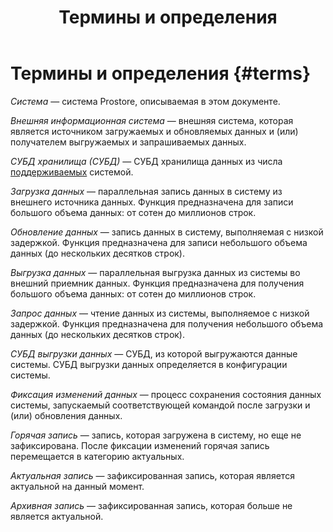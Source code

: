 ﻿---
layout: default
title: Термины и определения
nav_order: 1
parent: Введение
has_children: false
has_toc: false
---

# Термины и определения {#terms}

_Система_ — система Prostore, описываемая в этом документе.

_Внешняя информационная система_ — внешняя система, которая является источником загружаемых и обновляемых данных и 
(или) получателем выгружаемых и запрашиваемых данных.

_СУБД хранилища (СУБД)_ — СУБД хранилища данных из числа [поддерживаемых](../supported_DBMS/supported_DBMS.md) системой.

_Загрузка данных_ — параллельная запись данных в систему из внешнего источника данных. Функция предназначена 
для записи большого объема данных: от сотен до миллионов строк.

_Обновление данных_ — запись данных в систему, выполняемая с низкой задержкой.
Функция предназначена для записи небольшого объема данных (до нескольких десятков строк).

_Выгрузка данных_ — параллельная выгрузка данных из системы во внешний приемник данных. Функция предназначена 
для получения большого объема данных: от сотен до миллионов строк.

_Запрос данных_ — чтение данных из системы, выполняемое с низкой задержкой. Функция предназначена 
для получения небольшого объема данных (до нескольких десятков строк).

_СУБД выгрузки данных_ — СУБД, из которой выгружаются данные системы. СУБД выгрузки данных определяется
в конфигурации системы.

_Фиксация изменений данных_ — процесс сохранения состояния данных системы, запускаемый соответствующей 
командой после загрузки и (или) обновления данных.

_Горячая запись_ — запись, которая загружена в систему, но еще не зафиксирована. После фиксации изменений 
горячая запись перемещается в категорию актуальных.

_Актуальная запись_ — зафиксированная запись, которая является актуальной на данный момент.

_Архивная запись_ — зафиксированная запись, которая больше не является актуальной.